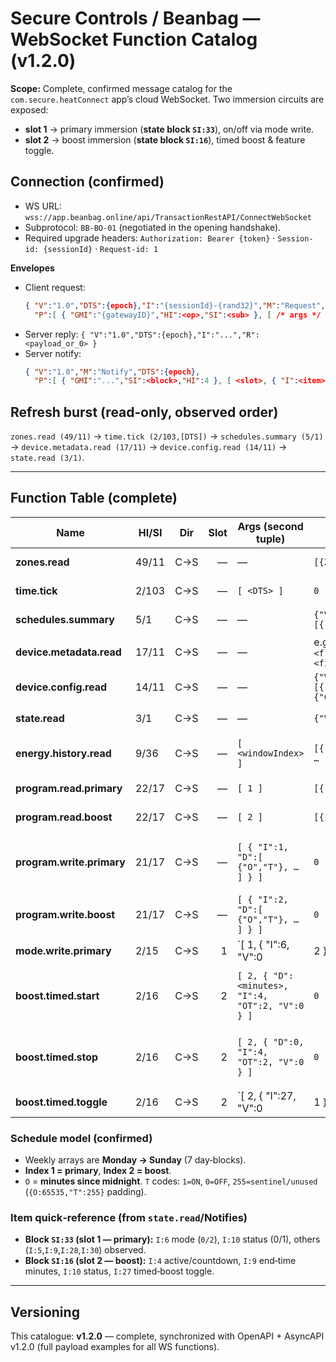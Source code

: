 # Secure Controls / Beanbag — WebSocket Function Catalog (v1.2.0)

**Scope:** Complete, confirmed message catalog for the `com.secure.heatConnect` app’s cloud WebSocket.
Two immersion circuits are exposed:
- **slot 1** → primary immersion (**state block `SI:33`**), on/off via mode write.
- **slot 2** → boost immersion (**state block `SI:16`**), timed boost & feature toggle.

## Connection (confirmed)
- WS URL: `wss://app.beanbag.online/api/TransactionRestAPI/ConnectWebSocket`
- Subprotocol: `BB-BO-01` (negotiated in the opening handshake).  
- Required upgrade headers: `Authorization: Bearer {token}` · `Session-id: {sessionId}` · `Request-id: 1`

**Envelopes**
- Client request:
  ```json
  { "V":"1.0","DTS":{epoch},"I":"{sessionId}-{rand32}","M":"Request",
    "P":[ { "GMI":"{gatewayID}","HI":<op>,"SI":<sub> }, [ /* args */ ] ] }
  ```
- Server reply: `{ "V":"1.0","DTS":{epoch},"I":"...","R": <payload_or_0> }`
- Server notify:
  ```json
  { "V":"1.0","M":"Notify","DTS":{epoch},
    "P":[ { "GMI":"...","SI":<block>,"HI":4 }, [ <slot>, { "I":<item>,"V":<val>,"OT":<op>,"D":<aux> } ] ] }
  ```

## Refresh burst (read‑only, observed order)
`zones.read (49/11)` → `time.tick (2/103,[DTS])` → `schedules.summary (5/1)` → `device.metadata.read (17/11)` → `device.config.read (14/11)` → `state.read (3/1)`.

---

## Function Table (complete)

| Name | HI/SI | Dir | Slot | Args (second tuple) | Response (`R`) | Notify (block/items) | Notes |
|---|---|---|---:|---|---|---|---|
| **zones.read** | 49/11 | C→S | — | — | `[{ZT,CN,ZN,ZNM},…]` | — | Topology: two zones observed. |
| **time.tick** | 2/103 | C→S | — | `[ <DTS> ]` | `0` | — | Keepalive/clock tick used in bursts. |
| **schedules.summary** | 5/1 | C→S | — | — | `{"V":[{"I":1,"SI":16,"V":[{"ALI","OR","AB","TS"}…]}]}` | — | Program overview (aliases/last‑updated). |
| **device.metadata.read** | 17/11 | C→S | — | — | e.g., `{"BOI":1,"UI":1,"N":"<friendlyName>","SN":"<serialNumber>","FV":"<firmwareVersion>","MD":2,"AS":-1,"LUT":...}` | — | Device info. |
| **device.config.read** | 14/11 | C→S | — | — | `{"V":[{"BOI":1,"SI":16,"V":[{"CI":1,"CV":50},{"CI":2,"CV":300},{"CI":4,"CV":1}]}]}` | — | Key/value config entries. |
| **state.read** | 3/1 | C→S | — | — | `{"V":[{"I":1,"SI":33,…},{"I":2,"SI":16,…}]}` | — | Live state for primary & boost blocks. |
| **energy.history.read** | 9/36 | C→S | — | `[ <windowIndex> ]` | `[{ "I":0, "D":[ {T, OP, BP, OS, OA, BS, BA}, … ]}]` | — | `OP/BP` **kWh**; `OS/OA/BS/BA` **minutes** (÷60 → hours). |
| **program.read.primary** | 22/17 | C→S | — | `[ 1 ]` | `[{ "I":1, "D":[ {"O","T"}, … ]}]` | — | **Index 1 = primary schedule**. |
| **program.read.boost** | 22/17 | C→S | — | `[ 2 ]` | `[{ "I":2, "D":[ {"O","T"}, … ]}]` | — | **Index 2 = boost schedule**. |
| **program.write.primary** | 21/17 | C→S | — | `[ { "I":1, "D":[ {"O","T"}, … ] } ]` | `0` | (opt) readback | Daily: `ON 04:45 (O:285) → OFF 07:45 (O:465)`; Tue add `ON 19:45 (O:1185) → OFF 20:15 (O:1215)`. |
| **program.write.boost** | 21/17 | C→S | — | `[ { "I":2, "D":[ {"O","T"}, … ] } ]` | `0` | (opt) readback | Example: Sun `ON 01:45 (O:105) → OFF 08:45 (O:525)`. |
| **mode.write.primary** | 2/15 | C→S | 1 | `[ 1, { "I":6, "V":0|2 } ]` | `0` | `SI:33` / `{I:6,V:0|2}` | `0=Off`, `2=On`. |
| **boost.timed.start** | 2/16 | C→S | 2 | `[ 2, { "D":<minutes>, "I":4, "OT":2, "V":0 } ]` | `0` | `SI:16` / `{I:4,V:1,OT:2,D:<min>}`, `{I:9,V:<endMin>}`, `{I:10,V:0}` | End time (`I:9`) is minutes since midnight. |
| **boost.timed.stop** | 2/16 | C→S | 2 | `[ 2, { "D":0, "I":4, "OT":2, "V":0 } ]` | `0` | `SI:16` / `{I:4,V:0,D:0}`, `{I:9,V:<baseline>}`, `{I:10,V:0}` | Cancels active boost. |
| **boost.timed.toggle** | 2/16 | C→S | 2 | `[ 2, { "I":27, "V":0|1 } ]` | `0` | `SI:16` / `{I:27,V:0|1}` | Feature toggle; **manual timed boost still works**. |

### Schedule model (confirmed)
- Weekly arrays are **Monday → Sunday** (7 day‑blocks).
- **Index 1 = primary**, **Index 2 = boost**.
- `O` = **minutes since midnight**. `T` codes: `1=ON`, `0=OFF`, `255=sentinel/unused` (`{O:65535,"T":255}` padding).

### Item quick‑reference (from `state.read`/Notifies)
- **Block `SI:33` (slot 1 — primary):** `I:6` mode (`0/2`), `I:10` status (0/1), others (`I:5`,`I:9`,`I:28`,`I:30`) observed.
- **Block `SI:16` (slot 2 — boost):** `I:4` active/countdown, `I:9` end‑time minutes, `I:10` status, `I:27` timed‑boost toggle.

---

## Versioning
This catalogue: **v1.2.0** — complete, synchronized with OpenAPI + AsyncAPI v1.2.0 (full payload examples for all WS functions).

